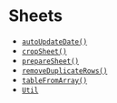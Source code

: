 <!-- generated by markdown-notes-tree -->

# Sheets

<!-- optional markdown-notes-tree directory description starts here -->

<!-- optional markdown-notes-tree directory description ends here -->

- [`autoUpdateDate()`](autoUpdateDate\(\).md)
- [`cropSheet()`](cropSheet\(\).md)
- [`prepareSheet()`](prepareSheet\(\).md)
- [`removeDuplicateRows()`](removeDuplicateRows\(\).md)
- [`tableFromArray()`](tableFromArray\(\).md)
- [`Util`](Util.md)
